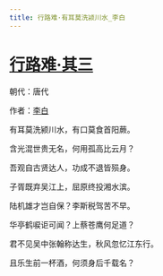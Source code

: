 ```yaml
---
title: 行路难·有耳莫洗颍川水_李白
---
```


# [行路难·其三](http://so.gushiwen.org/view_70876.aspx)

朝代：唐代

作者：[李白](http://so.gushiwen.org/author_247.aspx)

有耳莫洗颍川水，有口莫食首阳蕨。

含光混世贵无名，何用孤高比云月？

吾观自古贤达人，功成不退皆殒身。

子胥既弃吴江上，屈原终投湘水滨。

陆机雄才岂自保？李斯税驾苦不早。

华亭鹤唳讵可闻？上蔡苍鹰何足道？

君不见吴中张翰称达生，秋风忽忆江东行。

且乐生前一杯酒，何须身后千载名？
